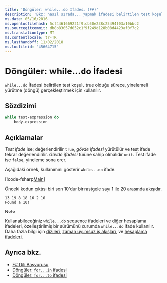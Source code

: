 ```yaml
---
title: 'Döngüler: while...do İfadesi (F#)'
description: 'Bkz: nasıl sırada... yapmak ifadesi belirtilen test koşulu true olduğu sürece, yinelemeli yürütme (döngü) gerçekleştirmek için kullanılır.'
ms.date: 05/16/2016
ms.openlocfilehash: 5cf4461669221f91cb50e238c25494f03a10bbc2
ms.sourcegitcommit: db8b83057d052c1f9f249d128b08d4423af0f7c2
ms.translationtype: MT
ms.contentlocale: tr-TR
ms.lasthandoff: 11/02/2018
ms.locfileid: "45664715"
---
```

# <a name="loops-whiledo-expression"></a>Döngüler: while...do İfadesi

`while...do` İfadesi belirtilen test koşulu true olduğu sürece, yinelemeli yürütme (döngü) gerçekleştirmek için kullanılır.

## <a name="syntax"></a>Sözdizimi

```fsharp
while test-expression do
    body-expression
```

## <a name="remarks"></a>Açıklamalar

*Test ifade* ise; değerlendirilir `true`, *gövde ifadesi* yürütülür ve test ifade tekrar değerlendirilir. *Gövde ifadesi* türüne sahip olmalıdır `unit`. Test ifade ise `false`, yineleme sona erer.

Aşağıdaki örnek, kullanımını gösterir `while...do` ifade.

[!code-fsharp[Main](../../../samples/snippets/fsharp/lang-ref-2/snippet5301.fs)]

Önceki kodun çıktısı biri son 10'dur bir rastgele sayı 1 ile 20 arasında akışıdır.

```
13 19 8 18 16 2 10
Found a 10!
```

>[!NOTE]
Kullanabileceğiniz `while...do` sequence ifadeleri ve diğer hesaplama ifadeleri, özelleştirilmiş bir sürümünü durumda `while...do` ifade kullanılır. Daha fazla bilgi için [dizileri](sequences.md), [zaman uyumsuz iş akışları](asynchronous-workflows.md), ve [hesaplama ifadeleri](computation-expressions.md).

## <a name="see-also"></a>Ayrıca bkz.

- [F# Dili Başvurusu](index.md)
- [Döngüler: `for...in` ifadesi](loops-for-in-expression.md)
- [Döngüler: `for...to` ifadesi](loops-for-to-expression.md)
